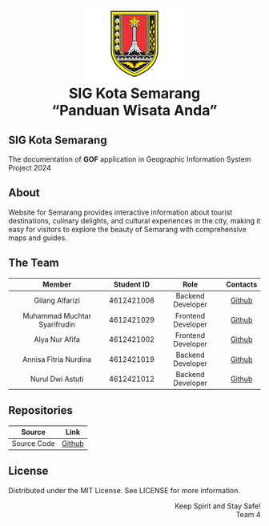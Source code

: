 
<h1 align="center">
  <br>
  <a href="#"><img src="https://github.com/SIG-Wisata-Kota-Semarang/Sig-Kota-Semarang/blob/main/img/logosmg.png" alt="Markdownify" width="200"></a>
  <br>
  SIG Kota Semarang
  <br>
  “Panduan Wisata Anda”
</h1>


## SIG Kota Semarang
The documentation of <b>GOF</b> application in Geographic Information System Project 2024

## About
Website for Semarang provides interactive information about tourist destinations, culinary delights, and cultural experiences in the city, making it easy for visitors to explore the beauty of Semarang with comprehensive maps and guides.


## The Team

|            Member           | Student ID |                    Role                    |                                                       Contacts                                                      |
| :-------------------------: | :--------: | :----------------------------------------: | :-----------------------------------------------------------------------------------------------------------------: |
|        Gilang Alfarizi         | 4612421008 |        Backend Developer          |         [Github](https://github.com/)           |
|    Muhammad Muchtar Syarifrudin    | 4612421029 |          Frontend Developer         |  [Github](https://github.com/)  |
|     Alya Nur Afifa     | 4612421002 |         Frontend Developer                    |   [Github](https://github.com/alyanurafifa)             |
|    Annisa Fitria Nurdina     | 4612421019 |         Backend Developer          |   [Github]()    |
|   Nurul Dwi Astuti   | 4612421012 |     Backend Developer               |   [Github]()            |



## Repositories

|       Source       |                                Link                                |
| :----------------: | :----------------------------------------------------------------: |
| Source Code | [Github]([https://github.com/Bangkit-PetMate/Pet-Mate](https://github.com/SIG-Wisata-Kota-Semarang/Sig-Kota-Semarang)) |




## License
Distributed under the MIT License. See LICENSE for more information.

<p align="right"> Keep Spirit and Stay Safe! <br> Team 4 </p>
